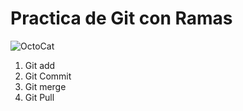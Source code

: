 # Practica de Git con Ramas
![OctoCat](https://octodex.github.com/images/sponsortocat.png)

 1. Git add
 2. Git Commit
 3. Git merge
 4. Git Pull
